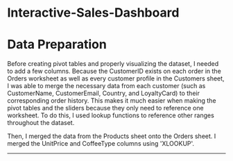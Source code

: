 # Interactive-Sales-Dashboard
<h1>Data Preparation</h1>

Before creating pivot tables and properly visualizing the dataset, I needed to add a few columns. Because the CustomerID exists on each order in the Orders worksheet as well as every customer profile in the Customers sheet, I was able to merge the necessary data from each customer (such as CustomerName, CustomerEmail, Country, and LoyaltyCard) to their corresponding order history. This makes it much easier when making the pivot tables and the sliders because they only need to reference one worksheet. To do this, I used lookup functions to reference other ranges throughout the dataset.

Then, I merged the data from the Products sheet onto the Orders sheet. I merged the UnitPrice and CoffeeType columns using 'XLOOKUP'.

---------------------------------------------------------------------------------------------------------------------------


